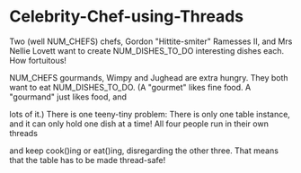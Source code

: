 # Celebrity-Chef-using-Threads

Two (well NUM_CHEFS) chefs, Gordon "Hittite-smiter" Ramesses II, and Mrs Nellie Lovett want to create NUM_DISHES_TO_DO interesting dishes each. How fortuitous! 

NUM_CHEFS gourmands, Wimpy and Jughead are extra hungry. They both want to eat NUM_DISHES_TO_DO. (A "gourmet" likes fine food. A "gourmand" just likes food, and

lots of it.)  There is one teeny-tiny problem: There is only one table instance, and it can only hold one dish at a time! All four people run in their own threads

and keep cook()ing or eat()ing, disregarding the other three.  That means that the table has to be made thread-safe!

